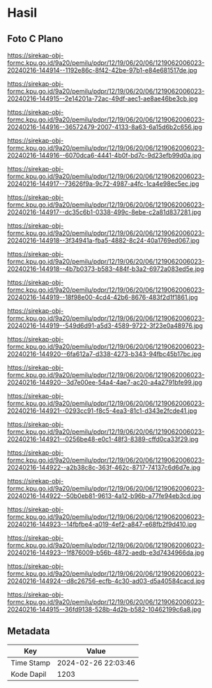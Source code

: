 # Hasil

## Foto C Plano

https://sirekap-obj-formc.kpu.go.id/9a20/pemilu/pdpr/12/19/06/20/06/1219062006023-20240216-144914--1192e86c-8f42-42be-97b1-e84e681517de.jpg

https://sirekap-obj-formc.kpu.go.id/9a20/pemilu/pdpr/12/19/06/20/06/1219062006023-20240216-144915--2e14201a-72ac-49df-aec1-ae8ae46be3cb.jpg

https://sirekap-obj-formc.kpu.go.id/9a20/pemilu/pdpr/12/19/06/20/06/1219062006023-20240216-144916--36572479-2007-4133-8a63-6a15d6b2c656.jpg

https://sirekap-obj-formc.kpu.go.id/9a20/pemilu/pdpr/12/19/06/20/06/1219062006023-20240216-144916--6070dca6-4441-4b0f-bd7c-9d23efb99d0a.jpg

https://sirekap-obj-formc.kpu.go.id/9a20/pemilu/pdpr/12/19/06/20/06/1219062006023-20240216-144917--73626f9a-9c72-4987-a4fc-1ca4e98ec5ec.jpg

https://sirekap-obj-formc.kpu.go.id/9a20/pemilu/pdpr/12/19/06/20/06/1219062006023-20240216-144917--dc35c6b1-0338-499c-8ebe-c2a81d837281.jpg

https://sirekap-obj-formc.kpu.go.id/9a20/pemilu/pdpr/12/19/06/20/06/1219062006023-20240216-144918--3f34941a-fba5-4882-8c24-40a1769ed067.jpg

https://sirekap-obj-formc.kpu.go.id/9a20/pemilu/pdpr/12/19/06/20/06/1219062006023-20240216-144918--4b7b0373-b583-484f-b3a2-6972a083ed5e.jpg

https://sirekap-obj-formc.kpu.go.id/9a20/pemilu/pdpr/12/19/06/20/06/1219062006023-20240216-144919--18f98e00-4cd4-42b6-8676-483f2d1f1861.jpg

https://sirekap-obj-formc.kpu.go.id/9a20/pemilu/pdpr/12/19/06/20/06/1219062006023-20240216-144919--549d6d91-a5d3-4589-9722-3f23e0a48976.jpg

https://sirekap-obj-formc.kpu.go.id/9a20/pemilu/pdpr/12/19/06/20/06/1219062006023-20240216-144920--6fa612a7-d338-4273-b343-94fbc45b17bc.jpg

https://sirekap-obj-formc.kpu.go.id/9a20/pemilu/pdpr/12/19/06/20/06/1219062006023-20240216-144920--3d7e00ee-54a4-4ae7-ac20-a4a2791bfe99.jpg

https://sirekap-obj-formc.kpu.go.id/9a20/pemilu/pdpr/12/19/06/20/06/1219062006023-20240216-144921--0293cc91-f8c5-4ea3-81c1-d343e2fcde41.jpg

https://sirekap-obj-formc.kpu.go.id/9a20/pemilu/pdpr/12/19/06/20/06/1219062006023-20240216-144921--0256be48-e0c1-48f3-8389-cffd0ca33f29.jpg

https://sirekap-obj-formc.kpu.go.id/9a20/pemilu/pdpr/12/19/06/20/06/1219062006023-20240216-144922--a2b38c8c-363f-462c-8717-74137c6d6d7e.jpg

https://sirekap-obj-formc.kpu.go.id/9a20/pemilu/pdpr/12/19/06/20/06/1219062006023-20240216-144922--50b0eb81-9613-4a12-b96b-a77fe94eb3cd.jpg

https://sirekap-obj-formc.kpu.go.id/9a20/pemilu/pdpr/12/19/06/20/06/1219062006023-20240216-144923--14fbfbe4-a019-4ef2-a847-e68fb2f9d410.jpg

https://sirekap-obj-formc.kpu.go.id/9a20/pemilu/pdpr/12/19/06/20/06/1219062006023-20240216-144923--1f876009-b56b-4872-aedb-e3d7434966da.jpg

https://sirekap-obj-formc.kpu.go.id/9a20/pemilu/pdpr/12/19/06/20/06/1219062006023-20240216-144924--d8c26756-ecfb-4c30-ad03-d5a40584cacd.jpg

https://sirekap-obj-formc.kpu.go.id/9a20/pemilu/pdpr/12/19/06/20/06/1219062006023-20240216-144915--36fd9138-528b-4d2b-b582-10462199c6a8.jpg


## Metadata

| Key        | Value               |
| ---------- | ------------------- |
| Time Stamp | 2024-02-26 22:03:46 |
| Kode Dapil | 1203                |



